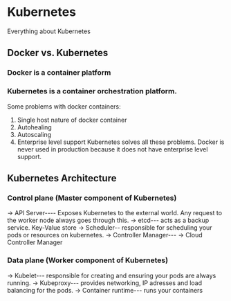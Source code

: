 # Kubernetes
Everything about Kubernetes 

## Docker vs. Kubernetes

### Docker is a container platform
### Kubernetes is a container orchestration platform.


Some problems with docker containers:
1. Single host nature of docker container
2. Autohealing
3. Autoscaling
4. Enterprise level support
Kubernetes solves all these problems. Docker is never used in production because it does not have enterprise level support.

## Kubernetes Architecture

### Control plane (Master component of Kubernetes)
-> API Server---- Exposes Kubernetes to the external world. Any request to the worker node always goes through this.
-> etcd--- acts as a backup service. Key-Value store
-> Scheduler-- responsible for scheduling your pods or resources on kubernetes.
-> Controller Manager--- 
-> Cloud Controller Manager

### Data plane (Worker component of Kubernetes)
-> Kubelet--- responsible for creating and ensuring your pods are always running.
-> Kubeproxy--- provides networking, IP adresses and load balancing for the pods.
-> Container runtime--- runs your containers





